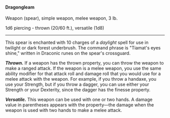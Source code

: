#### Dragongleam

Weapon (spear), simple weapon, melee weapon, 3 lb.

1d6 piercing  - thrown (20/60 ft.), versatile (1d8)

---

This spear is enchanted with 10 charges of a *daylight* spell for use in twilight or dark forest underbrush. The command phrase is "Tiamat's eyes shine," written in Draconic runes on the spear's crossguard.

***Thrown.*** If a weapon has the thrown property, you can throw the weapon to make a ranged attack. If the weapon is a melee weapon, you use the same ability modifier for that attack roll and damage roll that you would use for a melee attack with the weapon. For example, if you throw a handaxe, you use your Strength, but if you throw a dagger, you can use either your Strength or your Dexterity, since the dagger has the finesse property.

***Versatile.*** This weapon can be used with one or two hands. A damage value in parentheses appears with the property—the damage when the weapon is used with two hands to make a melee attack.